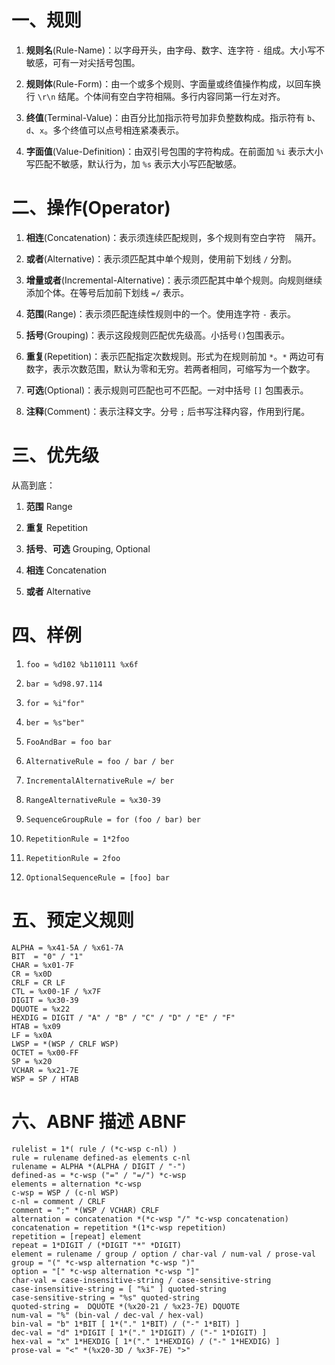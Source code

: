 # 一、规则

1. **规则名**(Rule-Name)：以字母开头，由字母、数字、连字符 `-` 组成。大小写不敏感，可有一对尖括号包围。

1. **规则体**(Rule-Form)：由一个或多个规则、字面量或终值操作构成，以回车换行 `\r\n` 结尾。个体间有空白字符相隔。多行内容同第一行左对齐。

1. **终值**(Terminal-Value)：由百分比加指示符号加非负整数构成。指示符有 `b`、`d`、`x`。多个终值可以点号相连紧凑表示。

1. **字面值**(Value-Definition)：由双引号包围的字符构成。在前面加 `%i` 表示大小写匹配不敏感，默认行为，加 `%s` 表示大小写匹配敏感。

# 二、操作(Operator)

1. **相连**(Concatenation)：表示须连续匹配规则，多个规则有空白字符 ` ` 隔开。

1. **或者**(Alternative)：表示须匹配其中单个规则，使用前下划线 `/` 分割。

1. **增量或者**(Incremental-Alternative)：表示须匹配其中单个规则。向规则继续添加个体。在等号后加前下划线 `=/` 表示。

1. **范围**(Range)：表示须匹配连续性规则中的一个。使用连字符 `-` 表示。

1. **括号**(Grouping)：表示这段规则匹配优先级高。小括号`()`包围表示。

1. **重复**(Repetition)：表示匹配指定次数规则。形式为在规则前加 `*`。`*` 两边可有数字，表示次数范围，默认为零和无穷。若两者相同，可缩写为一个数字。

1. **可选**(Optional)：表示规则可匹配也可不匹配。一对中括号 `[]` 包围表示。

1. **注释**(Comment)：表示注释文字。分号 `;` 后书写注释内容，作用到行尾。

# 三、优先级

从高到底：

1. **范围** Range

1. **重复** Repetition

1. **括号**、**可选** Grouping, Optional

1. **相连** Concatenation

1. **或者** Alternative

# 四、样例

1. `foo = %d102 %b110111 %x6f`

1. `bar = %d98.97.114`

1. `for = %i"for"`

1. `ber = %s"ber"`

1. `FooAndBar = foo bar`

1. `AlternativeRule = foo / bar / ber`

1. `IncrementalAlternativeRule =/ ber`

1. `RangeAlternativeRule = %x30-39`

1. `SequenceGroupRule = for (foo / bar) ber`

1. `RepetitionRule = 1*2foo`

1. `RepetitionRule = 2foo`

1. `OptionalSequenceRule = [foo] bar`

# 五、预定义规则

```abnf
ALPHA = %x41-5A / %x61-7A
BIT  = "0" / "1"
CHAR = %x01-7F
CR = %x0D
CRLF = CR LF
CTL = %x00-1F / %x7F
DIGIT = %x30-39
DQUOTE = %x22
HEXDIG = DIGIT / "A" / "B" / "C" / "D" / "E" / "F"
HTAB = %x09
LF = %x0A
LWSP = *(WSP / CRLF WSP)
OCTET = %x00-FF
SP = %x20
VCHAR = %x21-7E
WSP = SP / HTAB
```

# 六、ABNF 描述 ABNF

```abnf
rulelist = 1*( rule / (*c-wsp c-nl) )
rule = rulename defined-as elements c-nl
rulename = ALPHA *(ALPHA / DIGIT / "-")
defined-as = *c-wsp ("=" / "=/") *c-wsp
elements = alternation *c-wsp
c-wsp = WSP / (c-nl WSP)
c-nl = comment / CRLF
comment = ";" *(WSP / VCHAR) CRLF
alternation = concatenation *(*c-wsp "/" *c-wsp concatenation)
concatenation = repetition *(1*c-wsp repetition)
repetition = [repeat] element
repeat = 1*DIGIT / (*DIGIT "*" *DIGIT)
element = rulename / group / option / char-val / num-val / prose-val
group = "(" *c-wsp alternation *c-wsp ")"
option = "[" *c-wsp alternation *c-wsp "]"
char-val = case-insensitive-string / case-sensitive-string
case-insensitive-string = [ "%i" ] quoted-string
case-sensitive-string = "%s" quoted-string
quoted-string =  DQUOTE *(%x20-21 / %x23-7E) DQUOTE
num-val = "%" (bin-val / dec-val / hex-val)
bin-val = "b" 1*BIT [ 1*("." 1*BIT) / ("-" 1*BIT) ]
dec-val = "d" 1*DIGIT [ 1*("." 1*DIGIT) / ("-" 1*DIGIT) ]
hex-val = "x" 1*HEXDIG [ 1*("." 1*HEXDIG) / ("-" 1*HEXDIG) ]
prose-val = "<" *(%x20-3D / %x3F-7E) ">"
```
